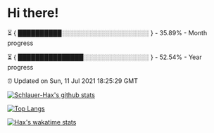 # Hi there!

⏳ { ██████████░░░░░░░░░░░░░░░░░░░░ } - 35.89% - Month progress

⏳ { ███████████████░░░░░░░░░░░░░░░ } - 52.54% - Year progress

⏰ Updated on Sun, 11 Jul 2021 18:25:29 GMT


[![Schlauer-Hax's github stats](https://github-readme-stats.vercel.app/api?username=Schlauer-Hax&show_icons=true&theme=dark&count_private=true)](https://github.com/Schlauer-Hax)


[![Top Langs](https://github-readme-stats.vercel.app/api/top-langs/?username=Schlauer-Hax&layout=compact&theme=dark)](https://github.com/Schlauer-Hax?tab=repositories)


[![Hax's wakatime stats](https://github-readme-stats.vercel.app/api/wakatime?username=Hax&theme=dark)](https://wakatime.com/@Hax)

